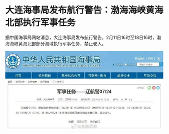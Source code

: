 # 大连海事局发布航行警告：渤海海峡黄海北部执行军事任务

据中国海事局网站消息，大连海事局发布航行警告，2月11日16时至18日16时，渤海海峡黄海北部部分海域执行军事任务，禁止驶入。 ​​​

![d94ebf5ef2f4466c1ba94ca78175c13c.jpg](https://raw.githubusercontent.com/qqhsx/qqnews_image/main/2024/02/11/大连海事局发布航行警告：渤海海峡黄海北部执行军事任务/d94ebf5ef2f4466c1ba94ca78175c13c.jpg)

